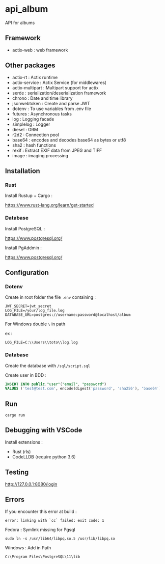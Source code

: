 # api_album
API for albums

## Framework
* actix-web : web framework

## Other packages
* actix-rt : Actix runtime
* actix-service : Actix Service (for middlewares)
* actix-multipart : Multipart support for actix
* serde : serialization/deserialization framework
* chrono : Date and time library
* jsonwebtoken : Create and parse JWT 
* dotenv : To use variables from .env file
* futures : Asynchronous tasks
* log : Logging facade
* simplelog : Logger
* diesel : ORM
* r2d2 : Connection pool
* base64 : encodes and decodes base64 as bytes or utf8
* sha2 : hash functions
* rexif : Extract EXIF data from JPEG and TIFF 
* image : imaging processing

## Installation

### Rust

Install Rustup + Cargo :

https://www.rust-lang.org/learn/get-started

### Database

Install PostgreSQL : 

https://www.postgresql.org/

Install PgAddmin : 

https://www.postgresql.org/


## Configuration

### Dotenv

Create in root folder the file `.env` containing : 
```
JWT_SECRET=jwt_secret
LOG_FILE=/your/log_file.log
DATABASE_URL=postgres://username:password@localhost/album
```

For Windows double `\` in path

ex : 
```
LOG_FILE=C:\\Users\\toto\\log.log 
```

### Database

Create the database with `/sql/script.sql`

Create user in BDD :
```SQL
INSERT INTO public."user"("email", "password")
VALUES ('test@test.com', encode(digest('password', 'sha256'), 'base64'))
```

## Run
```Shell
cargo run
```

## Debugging with VSCode
Install extensions :
* Rust (rls)
* CodeLLDB (require python 3.6)

## Testing
http://127.0.0.1:8080/login

## Errors

If you encounter this error at build : 
```
error: linking with `cc` failed: exit code: 1
```

Fedora : Symlink missing for Pgsql
```Shell
sudo ln -s /usr/lib64/libpq.so.5 /usr/lib/libpq.so
```
Windows : Add in Path
```
C:\Program Files\PostgreSQL\11\lib
```